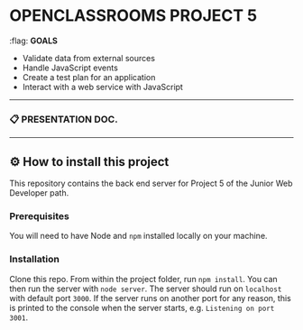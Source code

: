 # OPENCLASSROOMS PROJECT 5 

:flag: __GOALS__
* Validate data from external sources
* Handle JavaScript events
* Create a test plan for an application
* Interact with a web service with JavaScript

---

### :clipboard: PRESENTATION DOC.

---

## :gear: How to install this project

This repository contains the back end server for Project 5 of the Junior Web Developer path.

### Prerequisites

You will need to have Node and `npm` installed locally on your machine.

### Installation

Clone this repo. From within the project folder, run `npm install`. You 
can then run the server with `node server`. 
The server should run on `localhost` with default port `3000`. If the
server runs on another port for any reason, this is printed to the
console when the server starts, e.g. `Listening on port 3001`.
